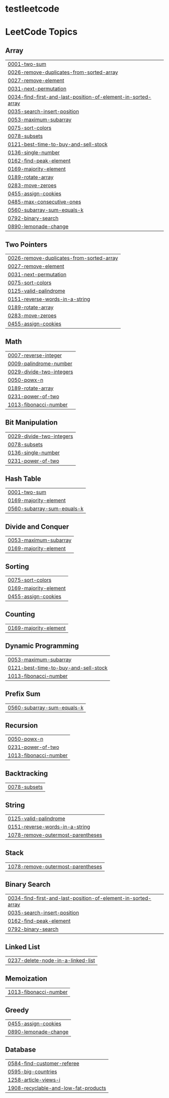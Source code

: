 # testleetcode
<!---LeetCode Topics Start-->
# LeetCode Topics
## Array
|  |
| ------- |
| [0001-two-sum](https://github.com/sujit5020/testleetcode/tree/master/0001-two-sum) |
| [0026-remove-duplicates-from-sorted-array](https://github.com/sujit5020/testleetcode/tree/master/0026-remove-duplicates-from-sorted-array) |
| [0027-remove-element](https://github.com/sujit5020/testleetcode/tree/master/0027-remove-element) |
| [0031-next-permutation](https://github.com/sujit5020/testleetcode/tree/master/0031-next-permutation) |
| [0034-find-first-and-last-position-of-element-in-sorted-array](https://github.com/sujit5020/testleetcode/tree/master/0034-find-first-and-last-position-of-element-in-sorted-array) |
| [0035-search-insert-position](https://github.com/sujit5020/testleetcode/tree/master/0035-search-insert-position) |
| [0053-maximum-subarray](https://github.com/sujit5020/testleetcode/tree/master/0053-maximum-subarray) |
| [0075-sort-colors](https://github.com/sujit5020/testleetcode/tree/master/0075-sort-colors) |
| [0078-subsets](https://github.com/sujit5020/testleetcode/tree/master/0078-subsets) |
| [0121-best-time-to-buy-and-sell-stock](https://github.com/sujit5020/testleetcode/tree/master/0121-best-time-to-buy-and-sell-stock) |
| [0136-single-number](https://github.com/sujit5020/testleetcode/tree/master/0136-single-number) |
| [0162-find-peak-element](https://github.com/sujit5020/testleetcode/tree/master/0162-find-peak-element) |
| [0169-majority-element](https://github.com/sujit5020/testleetcode/tree/master/0169-majority-element) |
| [0189-rotate-array](https://github.com/sujit5020/testleetcode/tree/master/0189-rotate-array) |
| [0283-move-zeroes](https://github.com/sujit5020/testleetcode/tree/master/0283-move-zeroes) |
| [0455-assign-cookies](https://github.com/sujit5020/testleetcode/tree/master/0455-assign-cookies) |
| [0485-max-consecutive-ones](https://github.com/sujit5020/testleetcode/tree/master/0485-max-consecutive-ones) |
| [0560-subarray-sum-equals-k](https://github.com/sujit5020/testleetcode/tree/master/0560-subarray-sum-equals-k) |
| [0792-binary-search](https://github.com/sujit5020/testleetcode/tree/master/0792-binary-search) |
| [0890-lemonade-change](https://github.com/sujit5020/testleetcode/tree/master/0890-lemonade-change) |
## Two Pointers
|  |
| ------- |
| [0026-remove-duplicates-from-sorted-array](https://github.com/sujit5020/testleetcode/tree/master/0026-remove-duplicates-from-sorted-array) |
| [0027-remove-element](https://github.com/sujit5020/testleetcode/tree/master/0027-remove-element) |
| [0031-next-permutation](https://github.com/sujit5020/testleetcode/tree/master/0031-next-permutation) |
| [0075-sort-colors](https://github.com/sujit5020/testleetcode/tree/master/0075-sort-colors) |
| [0125-valid-palindrome](https://github.com/sujit5020/testleetcode/tree/master/0125-valid-palindrome) |
| [0151-reverse-words-in-a-string](https://github.com/sujit5020/testleetcode/tree/master/0151-reverse-words-in-a-string) |
| [0189-rotate-array](https://github.com/sujit5020/testleetcode/tree/master/0189-rotate-array) |
| [0283-move-zeroes](https://github.com/sujit5020/testleetcode/tree/master/0283-move-zeroes) |
| [0455-assign-cookies](https://github.com/sujit5020/testleetcode/tree/master/0455-assign-cookies) |
## Math
|  |
| ------- |
| [0007-reverse-integer](https://github.com/sujit5020/testleetcode/tree/master/0007-reverse-integer) |
| [0009-palindrome-number](https://github.com/sujit5020/testleetcode/tree/master/0009-palindrome-number) |
| [0029-divide-two-integers](https://github.com/sujit5020/testleetcode/tree/master/0029-divide-two-integers) |
| [0050-powx-n](https://github.com/sujit5020/testleetcode/tree/master/0050-powx-n) |
| [0189-rotate-array](https://github.com/sujit5020/testleetcode/tree/master/0189-rotate-array) |
| [0231-power-of-two](https://github.com/sujit5020/testleetcode/tree/master/0231-power-of-two) |
| [1013-fibonacci-number](https://github.com/sujit5020/testleetcode/tree/master/1013-fibonacci-number) |
## Bit Manipulation
|  |
| ------- |
| [0029-divide-two-integers](https://github.com/sujit5020/testleetcode/tree/master/0029-divide-two-integers) |
| [0078-subsets](https://github.com/sujit5020/testleetcode/tree/master/0078-subsets) |
| [0136-single-number](https://github.com/sujit5020/testleetcode/tree/master/0136-single-number) |
| [0231-power-of-two](https://github.com/sujit5020/testleetcode/tree/master/0231-power-of-two) |
## Hash Table
|  |
| ------- |
| [0001-two-sum](https://github.com/sujit5020/testleetcode/tree/master/0001-two-sum) |
| [0169-majority-element](https://github.com/sujit5020/testleetcode/tree/master/0169-majority-element) |
| [0560-subarray-sum-equals-k](https://github.com/sujit5020/testleetcode/tree/master/0560-subarray-sum-equals-k) |
## Divide and Conquer
|  |
| ------- |
| [0053-maximum-subarray](https://github.com/sujit5020/testleetcode/tree/master/0053-maximum-subarray) |
| [0169-majority-element](https://github.com/sujit5020/testleetcode/tree/master/0169-majority-element) |
## Sorting
|  |
| ------- |
| [0075-sort-colors](https://github.com/sujit5020/testleetcode/tree/master/0075-sort-colors) |
| [0169-majority-element](https://github.com/sujit5020/testleetcode/tree/master/0169-majority-element) |
| [0455-assign-cookies](https://github.com/sujit5020/testleetcode/tree/master/0455-assign-cookies) |
## Counting
|  |
| ------- |
| [0169-majority-element](https://github.com/sujit5020/testleetcode/tree/master/0169-majority-element) |
## Dynamic Programming
|  |
| ------- |
| [0053-maximum-subarray](https://github.com/sujit5020/testleetcode/tree/master/0053-maximum-subarray) |
| [0121-best-time-to-buy-and-sell-stock](https://github.com/sujit5020/testleetcode/tree/master/0121-best-time-to-buy-and-sell-stock) |
| [1013-fibonacci-number](https://github.com/sujit5020/testleetcode/tree/master/1013-fibonacci-number) |
## Prefix Sum
|  |
| ------- |
| [0560-subarray-sum-equals-k](https://github.com/sujit5020/testleetcode/tree/master/0560-subarray-sum-equals-k) |
## Recursion
|  |
| ------- |
| [0050-powx-n](https://github.com/sujit5020/testleetcode/tree/master/0050-powx-n) |
| [0231-power-of-two](https://github.com/sujit5020/testleetcode/tree/master/0231-power-of-two) |
| [1013-fibonacci-number](https://github.com/sujit5020/testleetcode/tree/master/1013-fibonacci-number) |
## Backtracking
|  |
| ------- |
| [0078-subsets](https://github.com/sujit5020/testleetcode/tree/master/0078-subsets) |
## String
|  |
| ------- |
| [0125-valid-palindrome](https://github.com/sujit5020/testleetcode/tree/master/0125-valid-palindrome) |
| [0151-reverse-words-in-a-string](https://github.com/sujit5020/testleetcode/tree/master/0151-reverse-words-in-a-string) |
| [1078-remove-outermost-parentheses](https://github.com/sujit5020/testleetcode/tree/master/1078-remove-outermost-parentheses) |
## Stack
|  |
| ------- |
| [1078-remove-outermost-parentheses](https://github.com/sujit5020/testleetcode/tree/master/1078-remove-outermost-parentheses) |
## Binary Search
|  |
| ------- |
| [0034-find-first-and-last-position-of-element-in-sorted-array](https://github.com/sujit5020/testleetcode/tree/master/0034-find-first-and-last-position-of-element-in-sorted-array) |
| [0035-search-insert-position](https://github.com/sujit5020/testleetcode/tree/master/0035-search-insert-position) |
| [0162-find-peak-element](https://github.com/sujit5020/testleetcode/tree/master/0162-find-peak-element) |
| [0792-binary-search](https://github.com/sujit5020/testleetcode/tree/master/0792-binary-search) |
## Linked List
|  |
| ------- |
| [0237-delete-node-in-a-linked-list](https://github.com/sujit5020/testleetcode/tree/master/0237-delete-node-in-a-linked-list) |
## Memoization
|  |
| ------- |
| [1013-fibonacci-number](https://github.com/sujit5020/testleetcode/tree/master/1013-fibonacci-number) |
## Greedy
|  |
| ------- |
| [0455-assign-cookies](https://github.com/sujit5020/testleetcode/tree/master/0455-assign-cookies) |
| [0890-lemonade-change](https://github.com/sujit5020/testleetcode/tree/master/0890-lemonade-change) |
## Database
|  |
| ------- |
| [0584-find-customer-referee](https://github.com/sujit5020/testleetcode/tree/master/0584-find-customer-referee) |
| [0595-big-countries](https://github.com/sujit5020/testleetcode/tree/master/0595-big-countries) |
| [1258-article-views-i](https://github.com/sujit5020/testleetcode/tree/master/1258-article-views-i) |
| [1908-recyclable-and-low-fat-products](https://github.com/sujit5020/testleetcode/tree/master/1908-recyclable-and-low-fat-products) |
<!---LeetCode Topics End-->